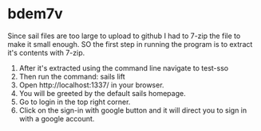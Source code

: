 # bdem7v
Since sail files are too large to upload to github I had to 7-zip the file to make it small enough. SO the first step in running the program is to extract it's contents with 7-zip.<br>

1. After it's extracted using the command line navigate to test-sso<br>
2.  Then run the command: sails lift<br>
3. Open http://localhost:1337/ in your browser. <br>
4. You will be greeted by the default sails homepage.<br>
5. Go to login in the top right corner. <br>
6. Click on the sign-in with google button and it will direct you to sign in with a google account.<br>
